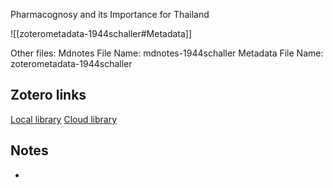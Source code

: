 Pharmacognosy and its Importance for Thailand

![[zoterometadata-1944schaller#Metadata]]

Other files:
 Mdnotes File Name: mdnotes-1944schaller
 Metadata File Name: zoterometadata-1944schaller

## Zotero links

[Local library](zotero://select/items/1_DJ4X3NYK)
[Cloud library](http://zotero.org/users/8542045/items/DJ4X3NYK)

## Notes

-